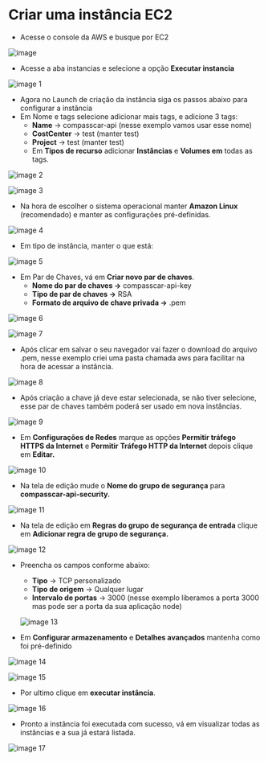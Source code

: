 # Criar uma instância EC2

- Acesse o console da AWS e busque por EC2

![image](https://github.com/user-attachments/assets/4f1530f7-96ef-487a-ac51-3592732f8523)

- Acesse a aba instancias e selecione a opção **Executar instancia**

![image 1](https://github.com/user-attachments/assets/d0e7a822-a28e-4ede-b6c7-a549a3ca0b3e)

- Agora no Launch de criação da instância siga os passos abaixo para configurar a instância
- Em Nome e tags selecione adicionar mais tags, e adicione 3 tags:
    - **Name** → compasscar-api (nesse exemplo vamos usar esse nome)
    - **CostCenter** → test (manter test)
    - **Project** → test (manter test)
    - Em **Tipos de recurso** adicionar **Instâncias** e **Volumes em** todas as tags.

![image 2](https://github.com/user-attachments/assets/be18f54b-d4c2-4c91-ba41-6613183eee23)

![image 3](https://github.com/user-attachments/assets/ecb2c9ca-d076-4427-88d8-2df1bbe61025)

- Na hora de escolher o sistema operacional manter **Amazon Linux** (recomendado) e manter as configurações pré-definidas.

![image 4](https://github.com/user-attachments/assets/08a6048c-25b2-4e3b-b1e5-05fa395f66eb)

- Em tipo de instância, manter o que está:

![image 5](https://github.com/user-attachments/assets/8b740583-d2fe-4e43-89aa-2122652bd9a5)

- Em Par de Chaves, vá em **Criar novo par de chaves**.
    - **Nome do par de chaves →** compasscar-api-key
    - **Tipo de par de chaves →** RSA
    - **Formato de arquivo de chave privada →** .pem

![image 6](https://github.com/user-attachments/assets/f84a2f8d-ea22-483e-a792-6541d481a74c)

![image 7](https://github.com/user-attachments/assets/8cc0ff35-92f4-4ffd-bfa9-80bca1e21f1f)

- Após clicar em salvar o seu navegador vai fazer o download do arquivo .pem, nesse exemplo criei uma pasta chamada aws para facilitar na hora de acessar a instância.

![image 8](https://github.com/user-attachments/assets/9632f4df-0ebc-475d-8779-25a507104365)

- Após criação a chave já deve estar selecionada, se não tiver selecione, esse par de chaves também poderá ser usado em nova instâncias.

![image 9](https://github.com/user-attachments/assets/b674b7b7-897a-434e-b0eb-fec42d8260ac)

- Em **Configurações de Redes** marque as opções **Permitir tráfego HTTPS da Internet** e **Permitir** **Tráfego HTTP da Internet** depois clique em **Editar.**

![image 10](https://github.com/user-attachments/assets/fd0812de-39ff-48a3-b434-e3fefc92b158)

- Na tela de edição mude o **Nome do grupo de segurança** para **compasscar-api-security.**

![image 11](https://github.com/user-attachments/assets/4a800b34-6e64-4eaa-9107-c4dd0df6efe1)

- Na tela de edição em **Regras do grupo de segurança de entrada** clique em **Adicionar regra de grupo de segurança.**

![image 12](https://github.com/user-attachments/assets/01e84f57-0a2e-4299-8fc5-2cf7a649c927)

- Preencha os campos conforme abaixo:
    - **Tipo** → TCP personalizado
    - **Tipo de origem** → Qualquer lugar
    - **Intervalo de portas** → 3000 (nesse exemplo liberamos a porta 3000 mas pode ser a porta da sua aplicação node)
    
    ![image 13](https://github.com/user-attachments/assets/c0144256-f7b3-4863-9ae9-117ca476bc5f)

- Em **Configurar armazenamento** e **Detalhes avançados** mantenha como foi pré-definido

![image 14](https://github.com/user-attachments/assets/4b1565e6-1380-4803-8478-83b661e1da41)

![image 15](https://github.com/user-attachments/assets/609d2743-025e-4edf-940d-91d569165124)

- Por ultimo clique em **executar instância**.

![image 16](https://github.com/user-attachments/assets/a45ac815-0e97-4437-840c-8b693d01b936)

- Pronto a instância foi executada com sucesso, vá em visualizar todas as instâncias e a sua já estará listada.

![image 17](https://github.com/user-attachments/assets/751d8fed-0afd-419a-83d8-7cbda3dda09c)
